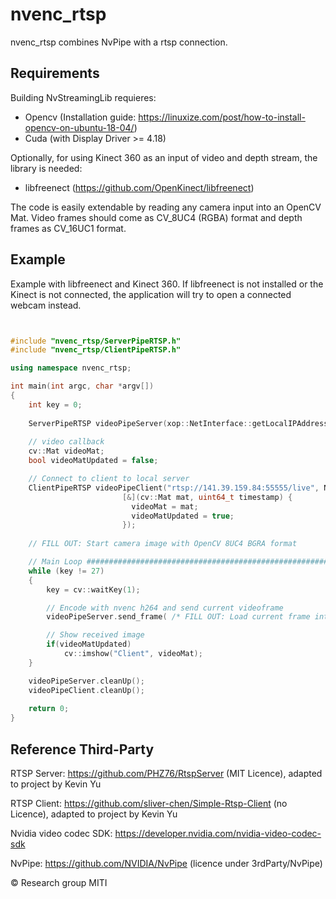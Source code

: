 # nvenc_rtsp

nvenc_rtsp combines NvPipe with a rtsp connection.

## Requirements

Building NvStreamingLib requieres:

- Opencv (Installation guide: https://linuxize.com/post/how-to-install-opencv-on-ubuntu-18-04/)
- Cuda (with Display Driver >= 4.18)

Optionally, for using Kinect 360 as an input of video and depth stream, the library is needed:

- libfreenect (https://github.com/OpenKinect/libfreenect)
 
The code is easily extendable by reading any camera input into an OpenCV Mat.
Video frames should come as CV_8UC4 (RGBA) format and depth frames as CV_16UC1 format.

## Example

Example with libfreenect and Kinect 360. If libfreenect is not installed or the Kinect is not connected, the application will try to open a connected webcam instead. 

```c++


#include "nvenc_rtsp/ServerPipeRTSP.h"
#include "nvenc_rtsp/ClientPipeRTSP.h"

using namespace nvenc_rtsp;

int main(int argc, char *argv[])
{
    int key = 0;
 
    ServerPipeRTSP videoPipeServer(xop::NetInterface::getLocalIPAddress(), 55555, NVPIPE_RGBA32, NVPIPE_LOSSY);
    
    // video callback
    cv::Mat videoMat;
    bool videoMatUpdated = false;

    // Connect to client to local server
    ClientPipeRTSP videoPipeClient("rtsp://141.39.159.84:55555/live", NVPIPE_RGBA32,
                         [&](cv::Mat mat, uint64_t timestamp) {
                           videoMat = mat;
                           videoMatUpdated = true;
                         });
        
    // FILL OUT: Start camera image with OpenCV 8UC4 BGRA format

    // Main Loop ############################################################
    while (key != 27)
    {
        key = cv::waitKey(1);

        // Encode with nvenc h264 and send current videoframe
        videoPipeServer.send_frame( /* FILL OUT: Load current frame into a CV Mat*/ );

        // Show received image
        if(videoMatUpdated)
            cv::imshow("Client", videoMat);
    }

    videoPipeServer.cleanUp();
    videoPipeClient.cleanUp();
    
    return 0;
}


```

## Reference Third-Party

RTSP Server:
https://github.com/PHZ76/RtspServer (MIT Licence), adapted to project by Kevin Yu

RTSP Client:
https://github.com/sliver-chen/Simple-Rtsp-Client (no Licence), adapted to project by Kevin Yu

Nvidia video codec SDK:
https://developer.nvidia.com/nvidia-video-codec-sdk

NvPipe:
https://github.com/NVIDIA/NvPipe (licence under 3rdParty/NvPipe)

&copy; Research group MITI
